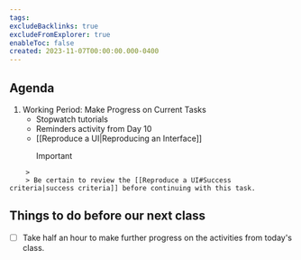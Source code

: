 ```yaml
---
tags:
excludeBacklinks: true
excludeFromExplorer: true
enableToc: false
created: 2023-11-07T00:00:00.000-0400
---
```

## Agenda
1. Working Period: Make Progress on Current Tasks
	- Stopwatch tutorials
	- Reminders activity from Day 10
	- [[Reproduce a UI|Reproducing an Interface]]
		> [!IMPORTANT]
>
		> 
		> Be certain to review the [[Reproduce a UI#Success criteria|success criteria]] before continuing with this task.
## Things to do before our next class
- [ ] Take half an hour to make further progress on the activities from today's class.
